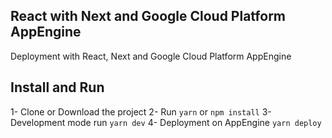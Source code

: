 ## React with Next and Google Cloud Platform AppEngine

Deployment with React, Next and Google Cloud Platform AppEngine

## Install and Run

1- Clone or Download the project
2- Run `yarn` or `npm install`
3- Development mode run `yarn dev`
4- Deployment on AppEngine `yarn deploy`
